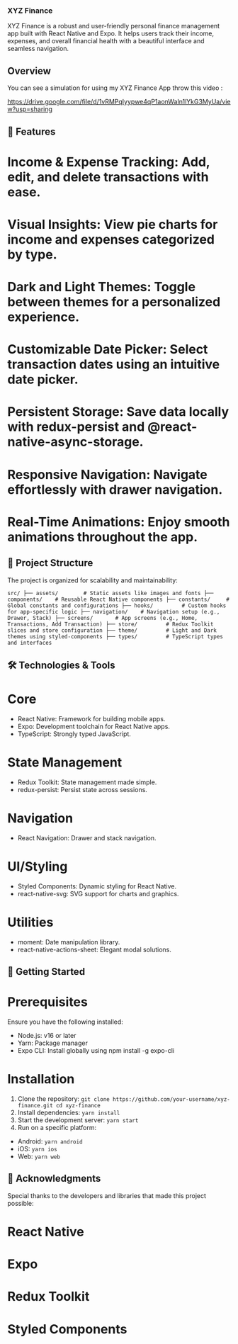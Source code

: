 ### XYZ Finance

XYZ Finance is a robust and user-friendly personal finance management app built with React Native and Expo. It helps users track their income, expenses, and overall financial health with a beautiful interface and seamless navigation.

## Overview

You can see a simulation for using my XYZ Finance App throw this video :

https://drive.google.com/file/d/1vRMPqIyypwe4qP1aonWaIn1lYkG3MyUa/view?usp=sharing

## 🌟 Features

# Income & Expense Tracking: Add, edit, and delete transactions with ease.
# Visual Insights: View pie charts for income and expenses categorized by type.
# Dark and Light Themes: Toggle between themes for a personalized experience.
# Customizable Date Picker: Select transaction dates using an intuitive date picker.
# Persistent Storage: Save data locally with redux-persist and @react-native-async-storage.
# Responsive Navigation: Navigate effortlessly with drawer navigation.
# Real-Time Animations: Enjoy smooth animations throughout the app.

## 📂 Project Structure

The project is organized for scalability and maintainability:

`
src/
├── assets/        # Static assets like images and fonts
├── components/    # Reusable React Native components
├── constants/     # Global constants and configurations
├── hooks/         # Custom hooks for app-specific logic
├── navigation/    # Navigation setup (e.g., Drawer, Stack)
├── screens/       # App screens (e.g., Home, Transactions, Add Transaction)
├── store/         # Redux Toolkit slices and store configuration
├── theme/         # Light and Dark themes using styled-components
├── types/         # TypeScript types and interfaces
`
## 🛠️ Technologies & Tools

# Core
- React Native: Framework for building mobile apps.
- Expo: Development toolchain for React Native apps.
- TypeScript: Strongly typed JavaScript.

# State Management
- Redux Toolkit: State management made simple.
- redux-persist: Persist state across sessions.

# Navigation
- React Navigation: Drawer and stack navigation.

# UI/Styling
- Styled Components: Dynamic styling for React Native.
- react-native-svg: SVG support for charts and graphics.

# Utilities
- moment: Date manipulation library.
- react-native-actions-sheet: Elegant modal solutions.



## 🚀 Getting Started

# Prerequisites

Ensure you have the following installed:

- Node.js: v16 or later
- Yarn: Package manager
- Expo CLI: Install globally using npm install -g expo-cli

# Installation

1. Clone the repository:
`
git clone https://github.com/your-username/xyz-finance.git
cd xyz-finance
`
2. Install dependencies:
`
yarn install
`
3. Start the development server:
`yarn start`
4. Run on a specific platform:
- Android: `yarn android`
- iOS: `yarn ios`
- Web: `yarn web`

## 🤝 Acknowledgments

Special thanks to the developers and libraries that made this project possible:

# React Native
# Expo
# Redux Toolkit
# Styled Components

